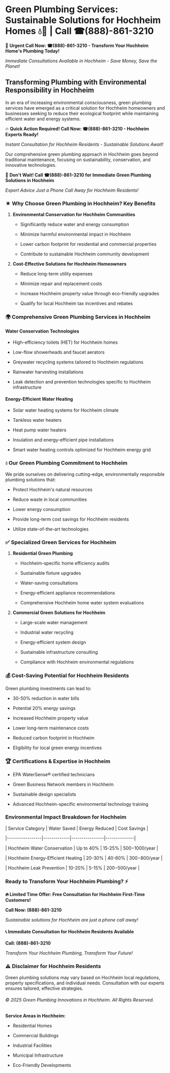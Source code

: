 # Green Plumbing Services: Sustainable Solutions for Hochheim Homes 💧🌿 | Call ☎(888)-861-3210

🚨 **Urgent Call Now: ☎(888)-861-3210 - Transform Your Hochheim Home's Plumbing Today!**
*Immediate Consultations Available in Hochheim - Save Money, Save the Planet!*

## Transforming Plumbing with Environmental Responsibility in Hochheim

In an era of increasing environmental consciousness, green plumbing services have emerged as a critical solution for Hochheim homeowners and businesses seeking to reduce their ecological footprint while maintaining efficient water and energy systems. 

🔥 **Quick Action Required! Call Now: ☎(888)-861-3210 - Hochheim Experts Ready!**
*Instant Consultation for Hochheim Residents - Sustainable Solutions Await!*

Our comprehensive green plumbing approach in Hochheim goes beyond traditional maintenance, focusing on sustainability, conservation, and innovative technologies.

🚨 **Don't Wait! Call ☎(888)-861-3210 for Immediate Green Plumbing Solutions in Hochheim**
*Expert Advice Just a Phone Call Away for Hochheim Residents!*

### ★ Why Choose Green Plumbing in Hochheim? Key Benefits

1. **Environmental Conservation for Hochheim Communities** 
   - Significantly reduce water and energy consumption
   - Minimize harmful environmental impact in Hochheim
   - Lower carbon footprint for residential and commercial properties
   - Contribute to sustainable Hochheim community development

2. **Cost-Effective Solutions for Hochheim Homeowners** 
   - Reduce long-term utility expenses
   - Minimize repair and replacement costs
   - Increase Hochheim property value through eco-friendly upgrades
   - Qualify for local Hochheim tax incentives and rebates

### 🌍 Comprehensive Green Plumbing Services in Hochheim

#### Water Conservation Technologies
- High-efficiency toilets (HET) for Hochheim homes
- Low-flow showerheads and faucet aerators
- Greywater recycling systems tailored to Hochheim regulations
- Rainwater harvesting installations
- Leak detection and prevention technologies specific to Hochheim infrastructure

#### Energy-Efficient Water Heating
- Solar water heating systems for Hochheim climate
- Tankless water heaters
- Heat pump water heaters
- Insulation and energy-efficient pipe installations
- Smart water heating controls optimized for Hochheim energy grid

### 💧 Our Green Plumbing Commitment to Hochheim

We pride ourselves on delivering cutting-edge, environmentally responsible plumbing solutions that:
- Protect Hochheim's natural resources
- Reduce waste in local communities
- Lower energy consumption
- Provide long-term cost savings for Hochheim residents
- Utilize state-of-the-art technologies

### ✅ Specialized Green Services for Hochheim

1. **Residential Green Plumbing**
   - Hochheim-specific home efficiency audits
   - Sustainable fixture upgrades
   - Water-saving consultations
   - Energy-efficient appliance recommendations
   - Comprehensive Hochheim home water system evaluations

2. **Commercial Green Solutions for Hochheim**
   - Large-scale water management
   - Industrial water recycling
   - Energy-efficient system design
   - Sustainable infrastructure consulting
   - Compliance with Hochheim environmental regulations

### 💰 Cost-Saving Potential for Hochheim Residents

Green plumbing investments can lead to:
- 30-50% reduction in water bills
- Potential 20% energy savings
- Increased Hochheim property value
- Lower long-term maintenance costs
- Reduced carbon footprint in Hochheim
- Eligibility for local green energy incentives

### 🏆 Certifications & Expertise in Hochheim

- EPA WaterSense® certified technicians
- Green Business Network members in Hochheim
- Sustainable design specialists
- Advanced Hochheim-specific environmental technology training

### Environmental Impact Breakdown for Hochheim

| Service Category | Water Saved | Energy Reduced | Cost Savings |
|-----------------|-------------|----------------|--------------|
| Hochheim Water Conservation | Up to 40% | 15-25% | $500-$1000/year |
| Hochheim Energy-Efficient Heating | 20-30% | 40-60% | $300-$800/year |
| Hochheim Leak Prevention | 10-20% | 5-15% | $200-$500/year |

### Ready to Transform Your Hochheim Plumbing? ⚡

**🔥 Limited Time Offer: Free Consultation for Hochheim First-Time Customers!**

**Call Now: (888)-861-3210**
*Sustainable solutions for Hochheim are just a phone call away!*

#### 📞 Immediate Consultation for Hochheim Residents Available

**Call: (888)-861-3210**
*Transform Your Hochheim Plumbing, Transform Your Future!*

### ⚠️ Disclaimer for Hochheim Residents

Green plumbing solutions may vary based on Hochheim local regulations, property specifications, and individual needs. Consultation with our experts ensures tailored, effective strategies.

###### © 2025 Green Plumbing Innovations in Hochheim. All Rights Reserved.

**Service Areas in Hochheim:** 
- Residential Homes
- Commercial Buildings
- Industrial Facilities
- Municipal Infrastructure
- Eco-Friendly Developments